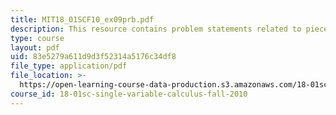```yaml
---
title: MIT18_01SCF10_ex09prb.pdf
description: This resource contains problem statements related to piecewise polynomial.
type: course
layout: pdf
uid: 83e5279a611d9d3f52314a5176c34df8
file_type: application/pdf
file_location: >-
  https://open-learning-course-data-production.s3.amazonaws.com/18-01sc-single-variable-calculus-fall-2010/83e5279a611d9d3f52314a5176c34df8_MIT18_01SCF10_ex09prb.pdf
course_id: 18-01sc-single-variable-calculus-fall-2010
---
```

